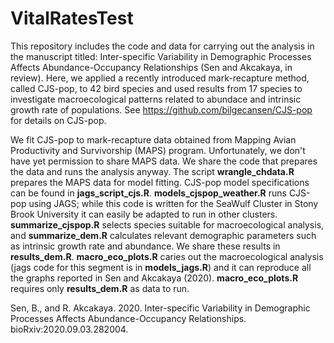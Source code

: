 # VitalRatesTest

This repository includes the code and data for carrying out the analysis in the manuscript titled: Inter-specific Variability in Demographic Processes Affects Abundance-Occupancy Relationships (Sen and Akcakaya, in review). Here, we applied a recently introduced mark-recapture method, called CJS-pop, to 42 bird species and used results from 17 species to investigate macroecological patterns related to abundace and intrinsic growth rate of populations. See https://github.com/bilgecansen/CJS-pop for details on CJS-pop.

We fit CJS-pop to mark-recapture data obtained from Mapping Avian Productivity and Survivorship (MAPS) program. Unfortunately, we don't have yet permission to share MAPS data. We share the code that prepares the data and runs the analysis anyway. The script **wrangle_chdata.R** prepares the MAPS data for model fitting. CJS-pop model specifications can be found in **jags_script_cjs.R**. **models_cjspop_weather.R** runs CJS-pop using JAGS; while this code is written for the SeaWulf Cluster in Stony Brook University it can easily be adapted to run in other clusters. **summarize_cjspop.R** selects species suitable for macroecological analysis, and **summarize_dem.R** calculates relevant demographic parameters such as intrinsic growth rate and abundance. We share these results in **results_dem.R**. **macro_eco_plots.R** caries out the macroecological analysis (jags code for this segment is in **models_jags.R**) and it can reproduce all the graphs reported in Sen and Akcakaya (2020). **macro_eco_plots.R** requires only **results_dem.R** as data to run.

Sen, B., and R. Akcakaya. 2020. Inter-specific Variability in Demographic Processes Affects Abundance-Occupancy Relationships. bioRxiv:2020.09.03.282004.

